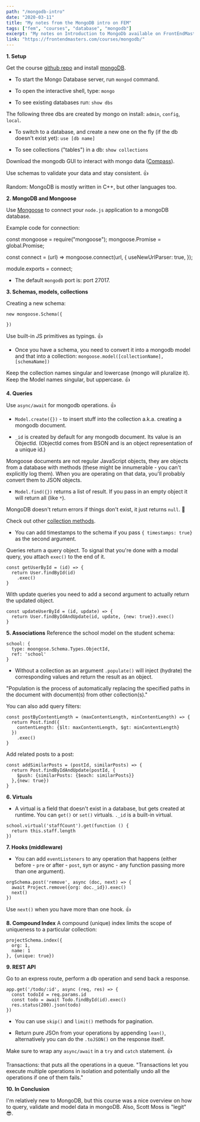 ```yaml
---
path: "/mongodb-intro"
date: "2020-03-11"
title: "My notes from the MongoDB intro on FEM"
tags: ["fem", "courses", "database", "mongodb"]
excerpt: "My notes on Introduction to MongoDb available on FrontEndMasters."
link: "https://frontendmasters.com/courses/mongodb/"
---
```


**1. Setup**

Get the course [github repo](https://github.com/FrontendMasters/intro-mongo-db) and install [mongoDB](https://docs.mongodb.com/manual/administration/install-community/).

- To start the Mongo Database server, run `mongod` command.

- To open the interactive shell, type: `mongo`

- To see existing databases run: `show dbs`

The following three dbs are created by mongo on install: `admin`, `config`, `local`.

- To switch to a database, and create a new one on the fly (if the db doesn't exist yet): `use [db name]`

- To see collections ("tables") in a db: `show collections`

Download the mongodb GUI to interact with mongo data ([Compass](https://www.mongodb.com/download-center/compass)).

Use schemas to validate your data and stay consistent. 👍

Random: MongoDB is mostly written in C++, but other languages too.

**2. MongoDB and Mongoose**

Use [Mongoose](https://mongoosejs.com/) to connect your `node.js` application to a mongoDB database.

Example code for connection:

const mongoose = require("mongoose");
mongoose.Promise = global.Promise;

const connect = (url) =>
mongoose.connect(url, {
useNewUrlParser: true,
});

module.exports = connect;

- The default `mongodb` port is: port 27017.

**3. Schemas, models, collections**

Creating a new schema:

```
new mongoose.Schema({

})
```

Use built-in JS primitives as typings. 👍

- Once you have a schema, you need to convert it into a mongodb model and that into a collection: `mongoose.model([collectionName], [schemaName])`

Keep the collection names singular and lowercase (mongo will pluralize it). Keep the Model names singular, but uppercase. 👍

**4. Queries**

Use `async/await` for mongodb operations. 👍

- `Model.create({})` - to insert stuff into the collection a.k.a. creating a mongodb document.

- `_id` is created by default for any mongodb document. Its value is an ObjectId. (ObjectId comes from BSON and is an object representation of a unique id.)

Mongoose documents are not regular JavaScript objects, they are objects from a database with methods (these might be innumerable - you can't explicitly log them). When you are operating on that data, you'll probably convert them to JSON objects.

- `Model.find({})` returns a list of result. If you pass in an empty object it will return all (like `*`).

MongoDB doesn't return errors if things don't exist, it just returns `null`. 🤔

Check out other [collection methods](https://docs.mongodb.com/manual/reference/method/js-collection/).

- You can add timestamps to the schema if you pass `{ timestamps: true}` as the second argument.

Queries return a query object. To signal that you're done with a modal query, you attach `exec()` to the end of it.

```
const getUserById = (id) => {
  return User.findById(id)
    .exec()
}
```

With update queries you need to add a second argument to actually return the updated object.

```
const updateUserById = (id, update) => {
  return User.findByIdAndUpdate(id, update, {new: true}).exec()
}
```

**5. Associations**
Reference the school model on the student schema:

```
school: {
  type: moongose.Schema.Types.ObjectId,
  ref: 'school'
}
```

- Without a collection as an argument `.populate()` will inject (hydrate) the corresponding values and return the result as an object.

"Population is the process of automatically replacing the specified paths in the document with document(s) from other collection(s)."

You can also add query filters:

```
const postByContentLength = (maxContentLength, minContentLength) => {
  return Post.find({
    contentLength: {$lt: maxContentLength, $gt: minContentLength}
  })
    .exec()
}
```

Add related posts to a post:

```
const addSimilarPosts = (postId, similarPosts) => {
  return Post.findByIdAndUpdate(postId, {
    $push: {similarPosts: {$each: similarPosts}}
  },{new: true})
}
```

**6. Virtuals**

- A virtual is a field that doesn't exist in a database, but gets created at runtime. You can `get()` or `set()` virtuals. `._id` is a built-in virtual.

```
school.virtual('staffCount').get(function () {
  return this.staff.length
})
```

**7. Hooks (middleware)**

- You can add `eventListeners` to any operation that happens (either before - `pre` or after - `post`, syn or async - any function passing more than one argument).

```
orgSchema.post('remove', async (doc, next) => {
  await Project.remove({org: doc._id}).exec()
  next()
})
```

Use `next()` when you have more than one hook. 👍

**8. Compound Index**
A compound (unique) index limits the scope of uniqueness to a particular collection:

```
projectSchema.index({
  org: 1,
  name: 1
}, {unique: true})
```

**9. REST API**

Go to an express route, perform a db operation and send back a response.

```
app.get('/todo/:id', async (req, res) => {
  const todoId = req.params.id
  const todo = await Todo.findById(id).exec()
  res.status(200).json(todo)
})
```

- You can use `skip()` and `limit()` methods for pagination.

- Return pure JSOn from your operations by appending `lean()`, alternatively you can do the `.toJSON()` on the response itself.

Make sure to wrap any `async/await` in a `try` and `catch` statement. 👍

Transactions: that puts all the operations in a queue. "Transactions let you execute multiple operations in isolation and potentially undo all the operations if one of them fails."

**10. In Conclusion**

I'm relatively new to MongoDB, but this course was a nice overview on how to query, validate and model data in mongoDB. Also, Scott Moss is "legit" 😎.
